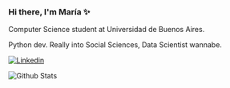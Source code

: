 ### Hi there, I'm María :sparkles:

Computer Science student at Universidad de Buenos Aires.

Python dev. Really into Social Sciences, Data Scientist wannabe.

[![Linkedin](https://img.shields.io/badge/-MaríaMarino-blue?style=flat-square&logo=Linkedin&logoColor=white&link=https://www.linkedin.com/in/marino-maria/)](https://www.linkedin.com/in/marino-maria/)

![Github Stats](https://github-readme-stats.vercel.app/api?username=marinomaria&show_icons=true)
